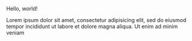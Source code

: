 <p>Hello, world!</p>
<p>
Lorem ipsum dolor sit amet, consectetur
adipisicing elit, sed do eiusmod tempor
incididunt ut labore et dolore magna aliqua.
Ut enim ad minim veniam
</p>

